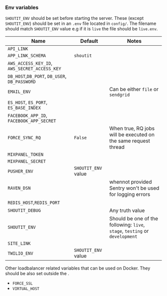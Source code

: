 ### Env variables

`SHOUTIT_ENV` should be set before starting the server. These (except `SHOUTIT_ENV`) should be set in an `.env` file located in `config/`.
The filename should match `SHOUTIT_ENV` value e.g if it is `live` the file should be `live.env`.

| Name                                          | Default       | Notes                                                          |
|-----------------------------------------------|---------------|----------------------------------------------------------------|
| `API_LINK`                                    |               |                                                                |
| `APP_LINK_SCHEMA`                             | `shoutit`     |                                                                |
| `AWS_ACCESS_KEY_ID`, `AWS_SECRET_ACCESS_KEY`  |               |                                                                |
| `DB_HOST`,`DB_PORT`, `DB_USER`, `DB_PASSWORD` |               |                                                                |
| `EMAIL_ENV`                                   |               | Can be either `file` or `sendgrid`                             |
| `ES_HOST`, `ES_PORT`, `ES_BASE_INDEX`         |               |                                                                |
| `FACEBOOK_APP_ID`, `FACEBOOK_APP_SECRET`      |               |                                                                |
| `FORCE_SYNC_RQ`                               | `False`       | When true, RQ jobs will be executed on the same request thread |
| `MIXPANEL_TOKEN`                              |               |                                                                |
| `MIXPANEL_SECRET`                             |               |                                                                |
| `PUSHER_ENV`                                  | `SHOUTIT_ENV` value |                                                          |
| `RAVEN_DSN`                                   |               | whennot provided Sentry won't be used for logging errors       |
| `REDIS_HOST`,`REDIS_PORT`                     |               |                                                                |
| `SHOUTIT_DEBUG`                               |               | Any truth value                                                |
| `SHOUTIT_ENV`                                 |               | Should be one of the following: `live`, `stage`, `testing` or `development` |
| `SITE_LINK`                                   |               |                                                                |
| `TWILIO_ENV`                                  | `SHOUTIT_ENV` value|                                                           |


Other loadbalancer related variables that can be used on Docker. They should be also set outside the .

- `FORCE_SSL`
- `VIRTUAL_HOST`

